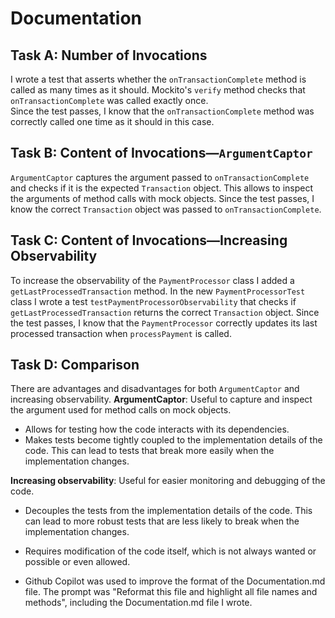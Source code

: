 # Documentation

## Task A: Number of Invocations

I wrote a test that asserts whether the `onTransactionComplete` method is called as many times as it should. 
Mockito's `verify` method checks that `onTransactionComplete` was called exactly once.  
Since the test passes, I know that the `onTransactionComplete` method was correctly called one time as it should in this case.

## Task B: Content of Invocations—`ArgumentCaptor`

`ArgumentCaptor` captures the argument passed to `onTransactionComplete` and checks if it is the expected `Transaction` object. 
This allows to inspect the arguments of method calls with mock objects. 
Since the test passes, I know the correct `Transaction` object was passed to `onTransactionComplete`.

## Task C: Content of Invocations—Increasing Observability

To increase the observability of the `PaymentProcessor` class I added a `getLastProcessedTransaction` method. 
In the new `PaymentProcessorTest` class I wrote a test `testPaymentProcessorObservability` that checks if `getLastProcessedTransaction` returns the correct `Transaction` object.
Since the test passes, I know that the `PaymentProcessor` correctly updates its last processed transaction when `processPayment` is called.

## Task D: Comparison

There are advantages and disadvantages for both `ArgumentCaptor` and increasing observability.
**ArgumentCaptor**: Useful to capture and inspect the argument used for method calls on mock objects.
- Allows for testing how the code interacts with its dependencies. 
- Makes tests become tightly coupled to the implementation details of the code. This can lead to tests that break more easily when the implementation changes. 

**Increasing observability**: Useful for easier monitoring and debugging of the code.
- Decouples the tests from the implementation details of the code. This can lead to more robust tests that are less likely to break when the implementation changes.
- Requires modification of the code itself, which is not always wanted or possible or even allowed.

- Github Copilot was used to improve the format of the Documentation.md file. The prompt was "Reformat this file and highlight all file names and methods", including the Documentation.md file I wrote.